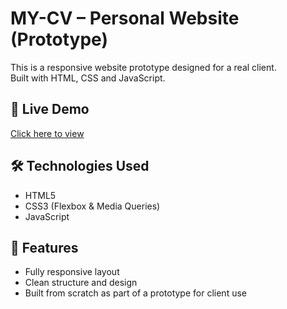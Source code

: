 # MY-CV – Personal Website (Prototype)

This is a responsive website prototype designed for a real client.  
Built with HTML, CSS and JavaScript.

## 🔗 Live Demo
[Click here to view](https://pnam11.github.io/MY-CV/)

## 🛠 Technologies Used
- HTML5
- CSS3 (Flexbox & Media Queries)
- JavaScript

## 📌 Features
- Fully responsive layout
- Clean structure and design
- Built from scratch as part of a prototype for client use

